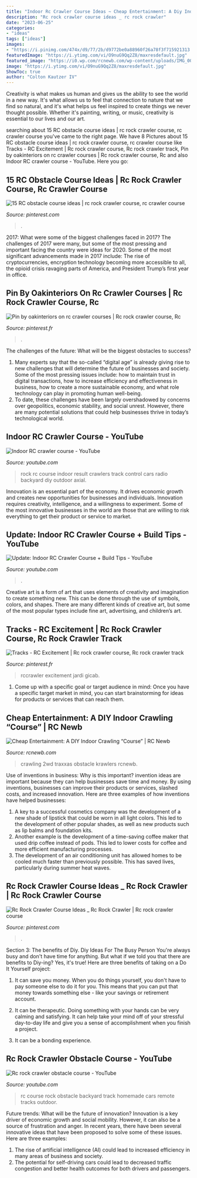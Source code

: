 ```yaml
---
title: "Indoor Rc Crawler Course Ideas ~ Cheap Entertainment: A Diy Indoor Crawling “course”"
description: "Rc rock crawler course ideas _ rc rock crawler"
date: "2023-06-25"
categories:
- "ideas"
tags: ["ideas"]
images:
- "https://i.pinimg.com/474x/d9/77/2b/d9772be0a88960f26a78f3f715921313.jpg"
featuredImage: "https://i.ytimg.com/vi/O9nuG9Qq2Z8/maxresdefault.jpg"
featured_image: "https://i0.wp.com/rcnewb.com/wp-content/uploads/IMG_0038.jpg?ssl=1"
image: "https://i.ytimg.com/vi/O9nuG9Qq2Z8/maxresdefault.jpg"
ShowToc: true
author: "Colton Kautzer IV"
---
```



Creativity is what makes us human and gives us the ability to see the world in a new way. It's what allows us to feel that connection to nature that we find so natural, and it's what helps us feel inspired to create things we never thought possible. Whether it's painting, writing, or music, creativity is essential to our lives and our art.

	

		
searching about 15 RC obstacle course ideas | rc rock crawler course, rc crawler course you've came to the right page. We have 8 Pictures about 15 RC obstacle course ideas | rc rock crawler course, rc crawler course like Tracks - RC Excitement | Rc rock crawler course, Rc rock crawler track, Pin by oakinteriors on rc crawler courses | Rc rock crawler course, Rc and also Indoor RC crawler course - YouTube. Here you go:
		
    
## 15 RC Obstacle Course Ideas | Rc Rock Crawler Course, Rc Crawler Course

<img loading=lazy src="https://i.pinimg.com/474x/d9/77/2b/d9772be0a88960f26a78f3f715921313.jpg" onerror="this.onerror=null;this.src='https://tse4.mm.bing.net/th?id=OIP.7Q2uEHYW_m82dLhgdfDRbQAAAA&amp;pid=15.1';" alt="15 RC obstacle course ideas | rc rock crawler course, rc crawler course">

_Source: pinterest.com_

>. 

	

2017: What were some of the biggest challenges faced in 2017?
The challenges of 2017 were many, but some of the most pressing and important facing the country were ideas for 2020. Some of the most significant advancements made in 2017 include: The rise of cryptocurrencies, encryption technology becoming more accessible to all, the opioid crisis ravaging parts of America, and President Trump’s first year in office.

    
## Pin By Oakinteriors On Rc Crawler Courses | Rc Rock Crawler Course, Rc

<img loading=lazy src="https://i.pinimg.com/736x/10/fe/cb/10fecb032316b8c83f4abaf8205e61ab.jpg" onerror="this.onerror=null;this.src='https://tse3.mm.bing.net/th?id=OIP.U89h-mXGDzfPrgSGOicITQHaFj&amp;pid=15.1';" alt="Pin by oakinteriors on rc crawler courses | Rc rock crawler course, Rc">

_Source: pinterest.fr_

>. 

	

The challenges of the future: What will be the biggest obstacles to success?
1. Many experts say that the so-called “digital age” is already giving rise to new challenges that will determine the future of businesses and society. Some of the most pressing issues include: how to maintain trust in digital transactions, how to increase efficiency and effectiveness in business, how to create a more sustainable economy, and what role technology can play in promoting human well-being.
2. To date, these challenges have been largely overshadowed by concerns over geopolitics, economic stability, and social unrest. However, there are many potential solutions that could help businesses thrive in today’s technological world.

    
## Indoor RC Crawler Course - YouTube

<img loading=lazy src="https://i.ytimg.com/vi/rhhjDlXXfZI/hqdefault.jpg" onerror="this.onerror=null;this.src='https://tse4.mm.bing.net/th?id=OIP.vAmHqAPwAzw4qPDLpSYgJwHaFj&amp;pid=15.1';" alt="Indoor RC crawler course - YouTube">

_Source: youtube.com_

>rock rc course indoor result crawlers track control cars radio backyard diy outdoor axial. 

	

Innovation is an essential part of the economy. It drives economic growth and creates new opportunities for businesses and individuals. Innovation requires creativity, intelligence, and a willingness to experiment. Some of the most innovative businesses in the world are those that are willing to risk everything to get their product or service to market.

    
## Update: Indoor RC Crawler Course + Build Tips - YouTube

<img loading=lazy src="https://i.ytimg.com/vi/BO_M2OW9Tpc/maxresdefault.jpg" onerror="this.onerror=null;this.src='https://tse1.mm.bing.net/th?id=OIP.flMlfKAp2AODhJ2rCb__5wHaEK&amp;pid=15.1';" alt="Update: Indoor RC Crawler Course + Build Tips - YouTube">

_Source: youtube.com_

>. 

	

Creative art is a form of art that uses elements of creativity and imagination to create something new. This can be done through the use of symbols, colors, and shapes. There are many different kinds of creative art, but some of the most popular types include fine art, advertising, and children’s art.

    
## Tracks - RC Excitement | Rc Rock Crawler Course, Rc Rock Crawler Track

<img loading=lazy src="https://i.pinimg.com/736x/30/10/60/301060c3e6f0b76e11c180cbd406b623.jpg" onerror="this.onerror=null;this.src='https://tse4.mm.bing.net/th?id=OIP.1vvarnBmOUtce6BfPAbd4gHaD0&amp;pid=15.1';" alt="Tracks - RC Excitement | Rc rock crawler course, Rc rock crawler track">

_Source: pinterest.fr_

>rccrawler excitement jardi gicab. 

	

1. Come up with a specific goal or target audience in mind: Once you have a specific target market in mind, you can start brainstorming for ideas for products or services that can reach them.

    
## Cheap Entertainment: A DIY Indoor Crawling “Course” | RC Newb

<img loading=lazy src="https://i0.wp.com/rcnewb.com/wp-content/uploads/IMG_0038.jpg?ssl=1" onerror="this.onerror=null;this.src='https://tse1.mm.bing.net/th?id=OIP.UT6qe3PFK50jtW2X2wWSSwHaFj&amp;pid=15.1';" alt="Cheap Entertainment: A DIY Indoor Crawling “Course” | RC Newb">

_Source: rcnewb.com_

>crawling 2wd traxxas obstacle krawlers rcnewb. 

	

Use of inventions in business: Why is this important?
invention ideas are important because they can help businesses save time and money. By using inventions, businesses can improve their products or services, slashed costs, and increased innovation. Here are three examples of how inventions have helped businesses: 
1. A key to a successful cosmetics company was the development of a new shade of lipstick that could be worn in all light colors. This led to the development of other popular shades, as well as new products such as lip balms and foundation kits. 
2. Another example is the development of a time-saving coffee maker that used drip coffee instead of pods. This led to lower costs for coffee and more efficient manufacturing processes.
3. The development of an air conditioning unit has allowed homes to be cooled much faster than previously possible. This has saved lives, particularly during summer heat waves.

    
## Rc Rock Crawler Course Ideas _ Rc Rock Crawler | Rc Rock Crawler Course

<img loading=lazy src="https://i.pinimg.com/736x/60/4b/ee/604beef8bf9335b5fd8cf1400c610476.jpg" onerror="this.onerror=null;this.src='https://tse2.mm.bing.net/th?id=OIP.ndwqQ0nT07Ko04a-_lOfwAHaJ3&amp;pid=15.1';" alt="Rc Rock Crawler Course Ideas _ Rc Rock Crawler | Rc rock crawler course">

_Source: pinterest.com_

>. 

	

Section 3: The benefits of Diy.
Diy Ideas For The Busy Person
You're always busy and don't have time for anything. But what if we told you that there are benefits to Diy-ing? Yes, it's true! Here are three benefits of taking on a Do It Yourself project:

1. It can save you money. When you do things yourself, you don't have to pay someone else to do it for you. This means that you can put that money towards something else - like your savings or retirement account.

2. It can be therapeutic. Doing something with your hands can be very calming and satisfying. It can help take your mind off of your stressful day-to-day life and give you a sense of accomplishment when you finish a project.

3. It can be a bonding experience.

    
## Rc Rock Crawler Obstacle Course - YouTube

<img loading=lazy src="https://i.ytimg.com/vi/O9nuG9Qq2Z8/maxresdefault.jpg" onerror="this.onerror=null;this.src='https://tse1.mm.bing.net/th?id=OIP.EEU_niaw03jRcNbftqu0SAHaEK&amp;pid=15.1';" alt="Rc rock crawler obstacle course - YouTube">

_Source: youtube.com_

>rc course rock obstacle backyard track homemade cars remote tracks outdoor. 

	

Future trends: What will be the future of innovation?
Innovation is a key driver of economic growth and social mobility. However, it can also be a source of frustration and anger. In recent years, there have been several innovative ideas that have been proposed to solve some of these issues. Here are three examples:
1. The rise of artificial intelligence (AI) could lead to increased efficiency in many areas of business and society.
2. The potential for self-driving cars could lead to decreased traffic congestion and better health outcomes for both drivers and passengers.

